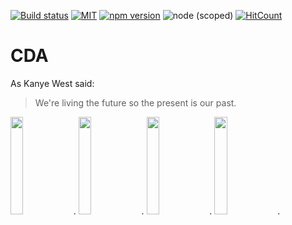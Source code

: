 [![Build status](https://build.appcenter.ms/v0.1/apps/9f06e61c-f59d-4d9e-a647-f7d39a8a2a30/branches/master/badge)](https://appcenter.ms)
[![MIT](https://img.shields.io/badge/License-MIT-blue.svg)](https://appcenter.ms)
[![npm version](https://badge.fury.io/js/react-native.svg)](https://badge.fury.io/js/react-native)
![node (scoped)](https://img.shields.io/node/v/@stdlib/stdlib.svg)
[![HitCount](http://hits.dwyl.io/connorlarkin1/CDA.svg)](http://hits.dwyl.io/connorlarkin1/CDA)
# CDA


As Kanye West said:

> We're living the future so
> the present is our past.


<img src="https://raw.githubusercontent.com/connorlarkin1/CDA/master/rnapp/ios/screenshots/en-US/iPhone%20X-Home_framed.png" width="20%">.
<img src="https://raw.githubusercontent.com/connorlarkin1/CDA/master/rnapp/ios/screenshots/en-US/iPhone%20X-History_framed.png" width="20%">.
<img src="https://github.com/connorlarkin1/CDA/blob/master/rnapp/ios/screenshots/en-US/iPhone%20X-Settings_framed.png" width="20%">.
<img src="https://raw.githubusercontent.com/connorlarkin1/CDA/master/rnapp/ios/screenshots/en-US/iPhone%20X-DIV_framed.png" width="20%">.
